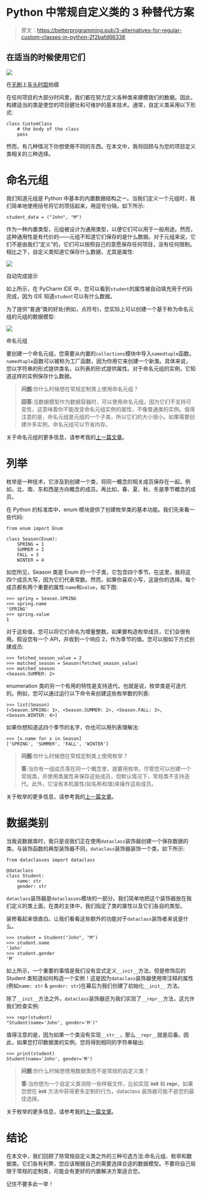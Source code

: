 # Python 中常规自定义类的 3 种替代方案

> 原文：<https://betterprogramming.pub/3-alternatives-for-regular-custom-classes-in-python-2f2bafd66338>

## 在适当的时候使用它们

![](img/0f85452d2d2d3653ffb6b13e0f6d40f6.png)

在[无刷](https://unsplash.com?utm_source=medium&utm_medium=referral)上[车头时距](https://unsplash.com/@headwayio?utm_source=medium&utm_medium=referral)拍摄

在任何项目的大部分时间里，我们都在努力定义各种类来建模我们的数据。因此，构建适当的类是使您的项目健壮和可维护的基本技术。通常，自定义类采用以下形式:

```
class CustomClass
    # the body of the class
    pass
```

然而，有几种情况下你想使用不同的东西。在本文中，我将回顾与为您的项目定义类相关的三种选择。

# 命名元组

我们知道元组是 Python 中基本的内置数据结构之一。当我们定义一个元组时，我们简单地使用括号将它的项括起来，用逗号分隔，如下所示:

```
student_data = ("John", "M")
```

作为一种内置类型，元组被设计为通用类型，以便它们可以用于一般用途。然而，这种通用性是有代价的——元组不知道它们保存的是什么数据。对于元组来说，它们不是由我们“定义”的，它们可以按照自己的意愿保存任何项目，没有任何限制。相比之下，自定义类知道它保存什么数据，尤其是属性:

![](img/602677550bc434a2031ddeeba29a807b.png)

自动完成提示

如上所示，在 PyCharm IDE 中，您可以看到`student`的属性被自动填充用于代码完成，因为 IDE 知道`student`可以有什么数据。

为了提供“普通”类的好处(例如，点符号)，您实际上可以创建一个基于称为命名元组的元组的数据模型:

![](img/1677909ddf23a2ed8e4ef4c488499658.png)

命名元组

要创建一个命名元组，您需要从内置的`collections`模块中导入`namedtuple`函数。`namedtuple`函数可以被称为工厂函数，因为你用它来创建一个新类。具体来说，您以字符串的形式提供类名，以列表的形式提供属性。对于命名元组的实例，它知道这样的实例保存什么数据。

> **问题**:你什么时候想在常规定制类上使用命名元组？
> 
> **回答**:当数据模型作为数据容器时，可以使用命名元组，因为它们不支持可变性，这意味着你不能改变命名元组实例的属性，不像普通类的实例。值得注意的是，命名元组是元组的一个子类，所以它们的大小很小。如果需要创建许多实例，命名元组可以节省内存。

关于命名元组的更多信息，请参考我的[上一篇文章](https://medium.com/swlh/empower-a-lightweight-python-data-structure-from-tuples-to-namedtuples-ca4abddd8ef6)。

# 列举

枚举是一种技术，它涉及到创建一个类，将同一概念的相关成员保存在一起。例如，北、南、东和西是方向概念的成员。再比如，春、夏、秋、冬是季节概念的成员。

在 Python 的标准库中，enum 模块提供了创建枚举类的基本功能。我们先来看一些代码:

```
from enum import Enum

class Season(Enum):
    SPRING = 1
    SUMMER = 2
    FALL = 3
    WINTER = 4
```

如您所见，Season 类是 Enum 的一个子类，它包含四个季节。在这里，我将这四个成员大写，因为它们代表常数。然而，如果你喜欢小写，这是你的选择。每个成员都有两个重要的属性:`name`和`value`，如下图:

```
>>> spring = Season.SPRING
>>> spring.name
'SPRING'
>>> spring.value
1
```

对于这些值，您可以将它们命名为增量整数。如果要构造枚举成员，它们会很有用。假设您有一个 API，并收到一个响应 2，作为季节的值。您可以按如下方式创建成员:

```
>>> fetched_season_value = 2
>>> matched_season = Season(fetched_season_value)
>>> matched_season
<Season.SUMMER: 2>
```

enumeration 类的另一个有用的特性是支持迭代。也就是说，枚举类是可迭代的。例如，您可以通过运行以下命令来创建这些枚举数的列表:

```
>>> list(Season)
[<Season.SPRING: 1>, <Season.SUMMER: 2>, <Season.FALL: 3>, <Season.WINTER: 4>]
```

如果你想知道这四个季节的名字，你也可以用列表理解法:

```
>>> [x.name for x in Season]
['SPRING', 'SUMMER', 'FALL', 'WINTER']
```

> **问题**:你什么时候想在常规定制类上使用枚举？
> 
> **答**:当你有一组成员落在同一个概念里，就要用枚举。尽管您可以创建一个常规类，并使用类属性来保存这些成员，但默认情况下，常规类不支持迭代。此外，它没有本机属性(如名称和值)来操作这些成员。

关于枚举的更多信息，请参考我的[上一篇文章](/take-advantage-of-the-enum-class-to-implement-enumerations-in-python-1b65b530e1d)。

# 数据类别

当我说数据类时，我只是说我们正在使用`dataclass`装饰器创建一个保存数据的类。与装饰函数的典型装饰器不同，`dataclass`装饰器装饰一个类，如下所示:

```
from dataclasses import dataclass

@dataclass
class Student:
    name: str
    gender: str
```

`dataclass`装饰器是`dataclasses`模块的一部分。我们简单地把这个装饰器放在我们定义的类上面。在类的主体中，我们指定了类的属性以及它们各自的类型。

装修看起来很直白。让我们看看这些额外的功能对于`dataclass`装饰者来说是什么。

```
>>> student = Student("John", "M")
>>> student.name
'John'
>>> student.gender
'M'
```

如上所示，一个重要的事情是我们没有显式定义`__init__`方法，但是修饰后的 Student 类知道如何构造一个实例！这是因为`dataclass`装饰器使用带注释的属性(例如`name: str` & `gender: str`)在幕后为我们创建了初始化`__init__` 方法。

除了`__init__`方法之外，`dataclass`装饰器还为我们实现了`__repr__`方法，这允许我们检查实例:

```
>>> repr(student)
"Student(name='John', gender='M')"
```

值得注意的是，因为如果一个类没有实现`__str__`，那么`__repr__`就是后备。因此，如果您打印数据类的实例，您将得到相同的字符串输出:

```
>>> print(student)
Student(name='John', gender='M')
```

> **问题**:你什么时候想使用数据类而不是常规的自定义类？
> 
> **答**:当你想为一个自定义类消除一些样板文件，比如实现 __init__ 和 __repr__。如果您想在 __init__ 方法中获得更多定制的行为，dataclass 装饰器可能不是您的最佳选择。

关于枚举的更多信息，请参考我的[上一篇文章](/6-things-to-know-to-get-started-with-python-data-classes-c795bf7e0a74)。

# 结论

在本文中，我们回顾了除常规自定义类之外的三种可选方法:命名元组、枚举和数据类。它们各有利弊，您应该根据自己的需要选择合适的数据模型。不要将自己局限于常规的定制类，可能会有更好的内置解决方案适合您。

记住不要多此一举！